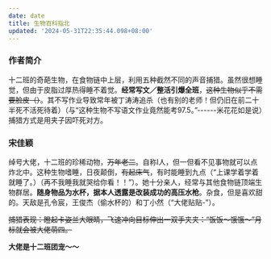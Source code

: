 ```yaml
---
date: date
title: 生物百科指北
updated: '2024-05-31T22:35:44.098+08:00'
---
```

### 作者简介

十二班的奇葩生物，在食物链中上层，利用五种截然不同的声音捕猎。虽然很想睡觉，但由于皮脂过厚热得睡不着觉。**经常写文／整活引爆全班**，~~这种生物似乎不需要脸皮（）~~。其不写作业导致常年被丁涛涛追杀（也有别的老师！但仍旧在前二十半死不活死待着）（与“这种生物不写语文作业竟然能考97.5。”------米花花如是说）捕猎方式是用夹子因吓死对方。

### 宋佳颖

绰号大佬，十二班的珍稀动物，~~万年老二~~。自称I人，但一但看不见事物就可以点炸北中。这种生物嗜睡，日夜颠倒，~~有起床气~~，有时能睡到九点（“上课学着学着就睡了。）（再不我睡我就哭给你看！！”）。她十分亲人，经常与其他食物链顶端生物群居。**随身物品为水杯，据本人透露是改装成功的高压水枪**。杂食，但是喜欢甜的。天敌是孔令宸，王俊杰（偷水杯的）和丁小然（“大佬贴贴-”）。

~~捕猎表现：瞪起卡姿兰大眼睛，飞速冲向目标伸出一双手夹夹：“饭饭～饿饿～”月标就会被大佬萌四。~~

**大佬是十二班团宠～～**
